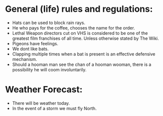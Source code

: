 # General (life) rules and regulations:

 - Hats can be used to block rain rays.
 - He who pays for the coffee, chooses the name for the order.
 - Lethal Weapon directors cut on VHS is considered to be one of the greatest film franchises of all time. Unless otherwise stated by The Wiki.
 - Pigeons have feelings.
 - We dont like bats.
 - Clapping multiple times when a bat is present is an effective defensive mechanism.
 - Should a hooman man see the chan of a hooman wooman, there is a possibility he will coom involuntarily.
 
# Weather Forecast:
 - There will be weather today.
 - In the event of a storm we must fly North.
